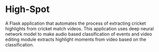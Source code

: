 # High-Spot
A Flask application that automates the process of extracting cricket highlights from cricket match videos. This application uses deep neural network model to make audio based classification of events and video editing module extracts highlight moments from video based on the classification. 
